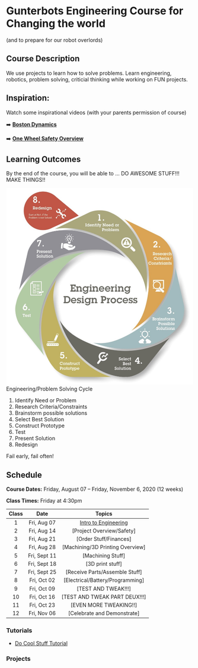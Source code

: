 # Gunterbots Engineering Course for Changing the world
(and to prepare for our robot overlords)

## Course Description

We use projects to learn how to solve problems.  Learn engineering, robotics, problem solving, criticial thinking while working on FUN projects.

## Inspiration:  
Watch some inspirational videos (with your parents permission of course)

➡️ [**Boston Dynamics**](https://www.youtube.com/watch?v=3OKZ_n8QW4wl ':ignore')

➡️ [**One Wheel Safety Overview**](https://youtu.be/Ys3ivCUxIvY ':ignore')


## Learning Outcomes

By the end of the course, you will be able to ...
DO AWESOME STUFF!!! MAKE THINGS!!


![Image of Engineering Design Circle](engineeringDesignProcess.png)
Engineering/Problem Solving Cycle
1. Identify Need or Problem
1. Research Criteria/Constraints
1. Brainstorm possible solutions
1. Select Best Solution
1. Construct Prototype
1. Test
1. Present Solution
1. Redesign

Fail early, fail often!   

## Schedule

**Course Dates:** Friday, August 07 – Friday, November 6, 2020 (12 weeks)

**Class Times:** Friday at 4:30pm

| Class |          Date          |                 Topics                  |
|:-----:|:----------------------:|:---------------------------------------:|
|  1 |  Fri, Aug 07               | [Intro to Engineering] |
|  2 |  Fri, Aug 14               | [Project Overview/Safety] |
|  3 |  Fri, Aug 21               | [Order Stuff/Finances] |
|  4 |  Fri, Aug 28               | [Machining/3D Printing Overview] |
|  5 |  Fri, Sept 11              | [Machining Stuff] |
|  6 |  Fri, Sept 18              | [3D print stuff] |
|  7 |  Fri, Sept 25              | [Receive Parts/Assemble Stuff] |
|  8 |  Fri, Oct 02               | [Electrical/Battery/Programming] |
|  9 |  Fri, Oct 09               | [TEST AND TWEAK!!!] |
| 10 |  Fri, Oct 16               | [TEST AND TWEAK PART DEUX!!!] |
| 11 |  Fri, Oct 23               | [EVEN MORE TWEAKING!!] |
| 12 |  Fri, Nov 06               | [Celebrate and Demonstrate] |

[Intro to Engineering]: Lessons/Lesson1.md

### Tutorials

- [Do Cool Stuff Tutorial]()

### Projects



